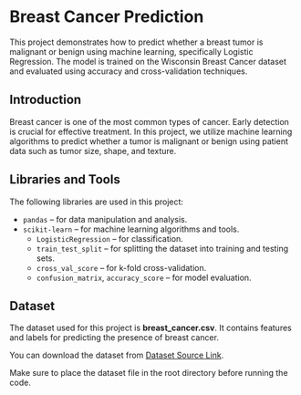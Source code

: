 # Breast Cancer Prediction

This project demonstrates how to predict whether a breast tumor is malignant or benign using machine learning, specifically Logistic Regression. The model is trained on the Wisconsin Breast Cancer dataset and evaluated using accuracy and cross-validation techniques.

## Introduction

Breast cancer is one of the most common types of cancer. Early detection is crucial for effective treatment. In this project, we utilize machine learning algorithms to predict whether a tumor is malignant or benign using patient data such as tumor size, shape, and texture.

## Libraries and Tools

The following libraries are used in this project:

- `pandas` – for data manipulation and analysis.
- `scikit-learn` – for machine learning algorithms and tools.
  - `LogisticRegression` – for classification.
  - `train_test_split` – for splitting the dataset into training and testing sets.
  - `cross_val_score` – for k-fold cross-validation.
  - `confusion_matrix`, `accuracy_score` – for model evaluation.

## Dataset
The dataset used for this project is **breast_cancer.csv**. It contains features and labels for predicting the presence of breast cancer. 

You can download the dataset from [Dataset Source Link](https://archive.ics.uci.edu/dataset/17/breast+cancer+wisconsin+diagnostic).

Make sure to place the dataset file in the root directory before running the code.



